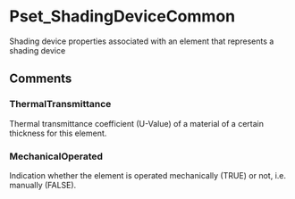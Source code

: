 # Pset_ShadingDeviceCommon

Shading device properties associated with an element that represents a shading device


## Comments

### ThermalTransmittance

Thermal transmittance coefficient (U-Value) of a material of a certain thickness for this element.

### MechanicalOperated

Indication whether the element is operated mechanically (TRUE) or not, i.e. manually (FALSE).
